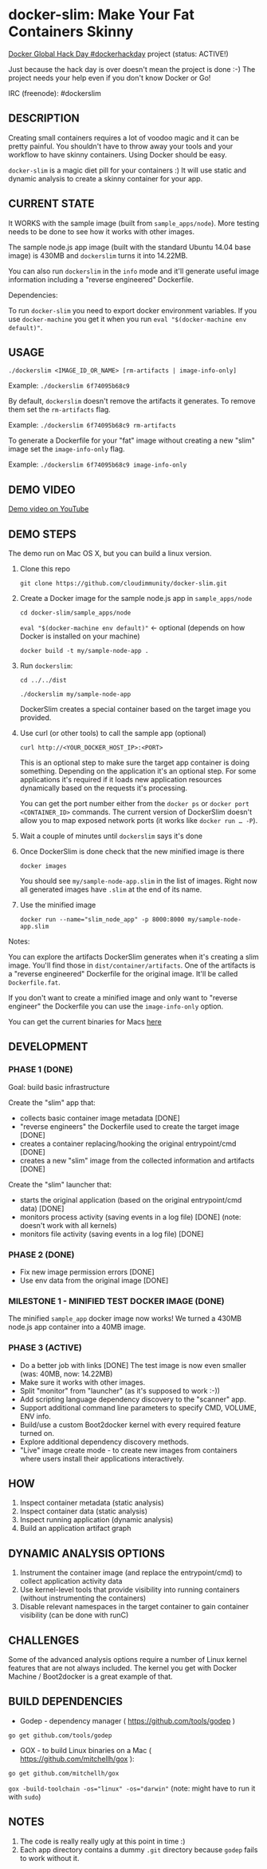 # docker-slim: Make Your Fat Containers Skinny

[Docker Global Hack Day \#dockerhackday](https://www.docker.com/community/hackathon) project (status: ACTIVE!)

Just because the hack day is over doesn't mean the project is done :-) The project needs your help even if you don't know Docker or Go!

IRC (freenode): \#dockerslim

## DESCRIPTION


Creating small containers requires a lot of voodoo magic and it can be pretty painful. You shouldn't have to throw away your tools and your workflow to have skinny containers. Using Docker should be easy. 

`docker-slim` is a magic diet pill for your containers :) It will use static and dynamic analysis to create a skinny container for your app.

## CURRENT STATE

It WORKS with the sample image (built from `sample_apps/node`). More testing needs to be done to see how it works with other images.

The sample node.js app image (built with the standard Ubuntu 14.04 base image) is 430MB and `dockerslim` turns it into 14.22MB.

You can also run `dockerslim` in the `info` mode and it'll generate useful image information including a "reverse engineered" Dockerfile.

Dependencies:

To run `docker-slim` you need to export docker environment variables. If you use `docker-machine` you get it when you run `eval "$(docker-machine env default)"`.

## USAGE

`./dockerslim <IMAGE_ID_OR_NAME> [rm-artifacts | image-info-only]`

Example: `./dockerslim 6f74095b68c9`

By default, `dockerslim` doesn't remove the artifacts it generates. To remove them set the `rm-artifacts` flag.

Example: `./dockerslim 6f74095b68c9 rm-artifacts`

To generate a Dockerfile for your "fat" image without creating a new "slim" image set the `image-info-only` flag.

Example: `./dockerslim 6f74095b68c9 image-info-only`

## DEMO VIDEO

[Demo video on YouTube](https://youtu.be/uKdHnfEbc-E)


## DEMO STEPS

The demo run on Mac OS X, but you can build a linux version.

1. Clone this repo

	`git clone https://github.com/cloudimmunity/docker-slim.git`
	
2. Create a Docker image for the sample node.js app in `sample_apps/node`
	
	`cd docker-slim/sample_apps/node`
	
	`eval "$(docker-machine env default)"` <- optional (depends on how Docker is installed on your machine)
	
	`docker build -t my/sample-node-app .`
	 
3. Run `dockerslim`:

	`cd ../../dist`
	
	`./dockerslim my/sample-node-app`
	
	DockerSlim creates a special container based on the target image you provided.

4. Use curl (or other tools) to call the sample app (optional)

	`curl http://<YOUR_DOCKER_HOST_IP>:<PORT>`
	
	This is an optional step to make sure the target app container is doing something. Depending on the application it's an optional step. For some applications it's required if it loads new application resources dynamically based on the requests it's processing.
		
	You can get the port number either from the `docker ps` or `docker port <CONTAINER_ID>` commands. The current version of DockerSlim doesn't allow you to map exposed network ports (it works like `docker run … -P`).

5. Wait a couple of minutes until `dockerslim` says it's done

6. Once DockerSlim is done check that the new minified image is there

	`docker images`
	
	You should see `my/sample-node-app.slim` in the list of images. Right now all generated images have `.slim` at the end of its name.

7. Use the minified image

	`docker run --name="slim_node_app" -p 8000:8000 my/sample-node-app.slim`

Notes:

You can explore the artifacts DockerSlim generates when it's creating a slim image. You'll find those in `dist/container/artifacts`. One of the artifacts is a "reverse engineered" Dockerfile for the original image. It'll be called `Dockerfile.fat`.

If you don't want to create a minified image and only want to "reverse engineer" the Dockerfile you can use the `image-info-only` option.

You can get the current binaries for Macs [here](https://github.com/cloudimmunity/docker-slim/releases/download/v1.2/mac_dist.zip)



## DEVELOPMENT

### PHASE 1 (DONE)

Goal: build basic infrastructure

Create the "slim" app that:

*  collects basic container image metadata [DONE]
*  "reverse engineers" the Dockerfile used to create the target image [DONE]
*  creates a container replacing/hooking the original entrypoint/cmd [DONE]
*  creates a new "slim" image from the collected information and artifacts [DONE]

Create the "slim" launcher that:

* starts the original application (based on the original entrypoint/cmd data) [DONE]
* monitors process activity (saving events in a log file) [DONE] (note: doesn't work with all kernels)
* monitors file activity (saving events in a log file) [DONE]

### PHASE 2 (DONE)

* Fix new image permission errors [DONE]
* Use env data from the original image [DONE]

### MILESTONE 1 - MINIFIED TEST DOCKER IMAGE (DONE)

The minified `sample_app` docker image now works! We turned a 430MB node.js app container into a 40MB image.

### PHASE 3 (ACTIVE)

* Do a better job with links [DONE] The test image is now even smaller (was: 40MB, now: 14.22MB)
* Make sure it works with other images.
* Split "monitor" from "launcher" (as it's supposed to work :-))
* Add scripting language dependency discovery to the "scanner" app.
* Support additional command line parameters to specify CMD, VOLUME, ENV info.
* Build/use a custom Boot2docker kernel with every required feature turned on.
* Explore additional dependency discovery methods.
* "Live" image create mode - to create new images from containers where users install their applications interactively.

## HOW

1. Inspect container metadata (static analysis)
2. Inspect container data (static analysis)
3. Inspect running application (dynamic analysis)
4. Build an application artifact graph

## DYNAMIC ANALYSIS OPTIONS

1. Instrument the container image (and replace the entrypoint/cmd) to collect application activity data
2. Use kernel-level tools that provide visibility into running containers (without instrumenting the containers)
3. Disable relevant namespaces in the target container to gain container visibility (can be done with runC)

## CHALLENGES

Some of the advanced analysis options require a number of Linux kernel features that are not always included. The kernel you get with Docker Machine / Boot2docker is a great example of that.


## BUILD DEPENDENCIES

* Godep - dependency manager ( https://github.com/tools/godep )

`go get github.com/tools/godep`

* GOX - to build Linux binaries on a Mac ( https://github.com/mitchellh/gox ):

`go get github.com/mitchellh/gox`

`gox -build-toolchain -os="linux" -os="darwin"` (note:  might have to run it with `sudo`)

## NOTES

1. The code is really really ugly at this point in time :)
2. Each app directory contains a dummy `.git` directory because `godep` fails to work without it.






